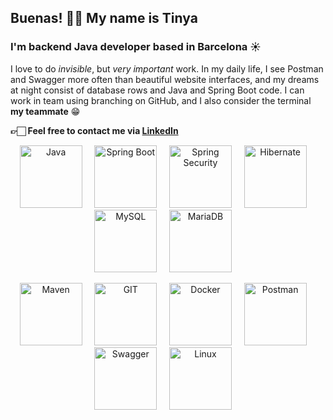 ## Buenas! 👋🏻 My name is Tinya
### I'm backend Java developer based in Barcelona ☀️

I love to do <i>invisible</i>, but <i>very important</i> work. In my daily life, I see Postman and Swagger more often than beautiful website interfaces, and my dreams at night consist of database rows and Java and Spring Boot code. I can work in team using branching on GitHub, and I also consider the terminal <b>my teammate</b> 😁

<b>👉🏻 Feel free to contact me via [LinkedIn](https://www.linkedin.com/in/ustiniapetrova/)</b>

<p align="center">
  <img src="https://seeklogo.com/images/J/java-logo-CE0198242E-seeklogo.com.png" alt="Java" width="100">&nbsp;&nbsp;&nbsp;&nbsp;
  <img src="https://upload.wikimedia.org/wikipedia/commons/thumb/4/44/Spring_Framework_Logo_2018.svg/1200px-Spring_Framework_Logo_2018.svg.png" alt="Spring Boot" width="100">&nbsp;&nbsp;&nbsp;&nbsp;
  <img src="https://www.dariawan.com/media/images/tech-spring-security.width-400.png" alt="Spring Security" width="100">&nbsp;&nbsp;&nbsp;&nbsp;
  <img src="https://cdn.icon-icons.com/icons2/2699/PNG/512/hibernate_logo_icon_169034.png" alt="Hibernate" width="100">&nbsp;&nbsp;&nbsp;&nbsp;
  <img src="https://upload.wikimedia.org/wikipedia/labs/8/8e/Mysql_logo.png" alt="MySQL" width="100">&nbsp;&nbsp;&nbsp;&nbsp;
  <img src="https://upload.wikimedia.org/wikipedia/commons/thumb/c/ca/MariaDB_colour_logo.svg/2560px-MariaDB_colour_logo.svg.png" alt="MariaDB" width="100">&nbsp;&nbsp;&nbsp;&nbsp;
</p>

<p align="center">
  <img src="https://res.cloudinary.com/practicaldev/image/fetch/s--1KIy2_Nb--/c_limit%2Cf_auto%2Cfl_progressive%2Cq_auto%2Cw_880/https://cdn-images-1.medium.com/max/2400/1%2AH-IQgGmDCiOcjRsFe7TzdA.png" alt="Maven" width="100">&nbsp;&nbsp;&nbsp;&nbsp;
  <img src="https://git-scm.com/images/logos/downloads/Git-Logo-2Color.png" alt="GIT" width="100">&nbsp;&nbsp;&nbsp;&nbsp;
  <img src="https://1000logos.net/wp-content/uploads/2021/11/Docker-Logo.png" alt="Docker" width="100">&nbsp;&nbsp;&nbsp;&nbsp;
  <img src="https://upload.wikimedia.org/wikipedia/commons/c/c2/Postman_%28software%29.png" alt="Postman" width="100">&nbsp;&nbsp;&nbsp;&nbsp;
  <img src="https://miro.medium.com/v2/resize:fit:818/1*zc-LgogGtr7fFHF9e1M8wA.png" alt="Swagger" width="100">&nbsp;&nbsp;&nbsp;&nbsp;
  <img src="https://seeklogo.com/images/L/linux-logo-3793382FC8-seeklogo.com.png" alt="Linux" width="100">&nbsp;&nbsp;&nbsp;&nbsp;
</p>

